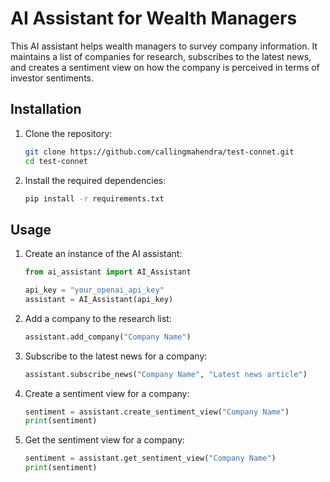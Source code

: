 # AI Assistant for Wealth Managers

This AI assistant helps wealth managers to survey company information. It maintains a list of companies for research, subscribes to the latest news, and creates a sentiment view on how the company is perceived in terms of investor sentiments.

## Installation

1. Clone the repository:
    ```bash
    git clone https://github.com/callingmahendra/test-connet.git
    cd test-connet
    ```

2. Install the required dependencies:
    ```bash
    pip install -r requirements.txt
    ```

## Usage

1. Create an instance of the AI assistant:
    ```python
    from ai_assistant import AI_Assistant

    api_key = "your_openai_api_key"
    assistant = AI_Assistant(api_key)
    ```

2. Add a company to the research list:
    ```python
    assistant.add_company("Company Name")
    ```

3. Subscribe to the latest news for a company:
    ```python
    assistant.subscribe_news("Company Name", "Latest news article")
    ```

4. Create a sentiment view for a company:
    ```python
    sentiment = assistant.create_sentiment_view("Company Name")
    print(sentiment)
    ```

5. Get the sentiment view for a company:
    ```python
    sentiment = assistant.get_sentiment_view("Company Name")
    print(sentiment)
    ```
